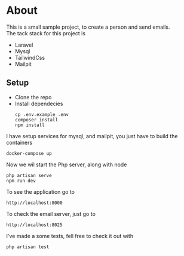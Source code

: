 # About
This is a small sample project, to create a person and send emails.
<br>
The tack stack for this project is
* Laravel
* Mysql
* TailwindCss
* Mailpit

## Setup
 * Clone the repo
 * Install dependecies
    ```
    cp .env.example .env
    composer install
    npm install
    ```

I have setup services for mysql, and mailpit, you just have to build the containers
   ```
   docker-compose up
   ```
Now we wil start the Php server, along with node

   ```
   php artisan serve
   npm run dev
   ```
To see the application go to

``
http://localhost:8000
``

To check the email server, just go to

   ``
  http://localhost:8025
   ``

I've made a some tests, fell free to check it out with

   ```
   php artisan test
   ```
